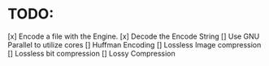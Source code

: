 # TODO: 

[x] Encode a file with the Engine.
[x] Decode the Encode String
[] Use GNU Parallel to utilize cores
[] Huffman Encoding
[] Lossless Image compression
[] Lossless bit compression
[] Lossy Compression